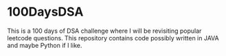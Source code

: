 # 100DaysDSA
This is a 100 days of DSA challenge where I will be revisiting popular leetcode questions. This repository contains code possibly written in JAVA and maybe Python if I like. 
